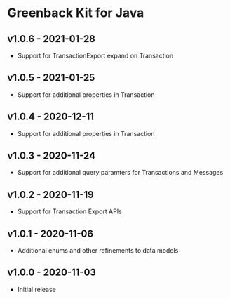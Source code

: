 # Greenback Kit for Java

## v1.0.6 - 2021-01-28

 - Support for TransactionExport expand on Transaction

## v1.0.5 - 2021-01-25

 - Support for additional properties in Transaction

## v1.0.4 - 2020-12-11

 - Support for additional properties in Transaction

## v1.0.3 - 2020-11-24

 - Support for additional query paramters for Transactions and Messages

## v1.0.2 - 2020-11-19

 - Support for Transaction Export APIs

## v1.0.1 - 2020-11-06

 - Additional enums and other refinements to data models

## v1.0.0 - 2020-11-03

 - Initial release
